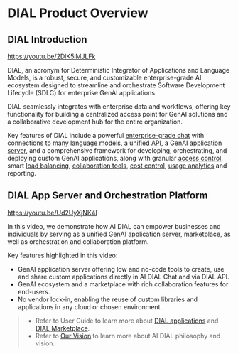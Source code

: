 # DIAL Product Overview

## DIAL Introduction

https://youtu.be/2DlK5iMJLFk

DIAL, an acronym for Deterministic Integrator of Applications and Language Models, is a robust, secure, and customizable enterprise-grade AI ecosystem designed to streamline and orchestrate Software Development Lifecycle (SDLC) for enterprise GenAI applications.

DIAL seamlessly integrates with enterprise data and workflows, offering key functionality for building a centralized access point for GenAI solutions and a collaborative development hub for the entire organization.

Key features of DIAL include a powerful [enterprise-grade chat](../../user-guide) with connections to many [language models](../../supported-models), a [unified API](https://epam-rail.com/dial_api), a GenAI [application server](../../architecture#introduction), and a comprehensive framework for developing, orchestrating, and deploying custom GenAI applications, along with granular [access control](../../Roles%20and%20Access%20Control/overview), smart [load balancing](../../tutorials/load-balancer), [collaboration tools](../../tutorials/Collaboration/enable-publications), [cost control](../../architecture#rate-limits--cost-control), [usage analytics](../../architecture#analytics-realtime) and reporting.

## DIAL App Server and Orchestration Platform

https://youtu.be/Ud2UyXjNK4I

In this video, we demonstrate how AI DIAL can empower businesses and individuals by serving as a unified GenAI application server, marketplace, as well as orchestration and collaboration platform. 

Key features highlighted in this video:

* GenAI application server offering low and no-code tools to create, use and share custom applications directly in AI DIAL Chat and via DIAL API.
* GenAI ecosystem and a marketplace with rich collaboration features for end-users.
* No vendor lock-in, enabling the reuse of custom libraries and applications in any cloud or chosen environment.

> * Refer to User Guide to learn more about [DIAL applications](../../user-guide#applications-1) and [DIAL Marketplace](../../user-guide#marketplace).
> * Refer to [Our Vision](https://github.com/epam/ai-dial/blob/main/CONTRIBUTING.md#project-vision) to learn more about AI DIAL philosophy and vision.